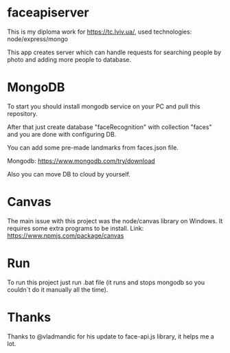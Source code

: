 # faceapiserver
This is my diploma work for https://tc.lviv.ua/, used technologies: node/express/mongo

This app creates server which can handle requests for searching people by photo and adding more people to database.

# MongoDB
To start you should install mongodb service on your PC and pull this repository.

After that just create database "faceRecognition" with collection "faces" and you are done with configuring DB.

You can add some pre-made landmarks from faces.json file.

Mongodb: https://www.mongodb.com/try/download

Also you can move DB to cloud by yourself.

# Canvas
The main issue with this project was the node/canvas library on Windows. It requires some extra programs to be install. Link: https://www.npmjs.com/package/canvas

# Run
To run this project just run .bat file (it runs and stops mongodb so you couldn`t do it manually all the time).

# Thanks
Thanks to @vladmandic for his update to face-api.js library, it helps me a lot.
